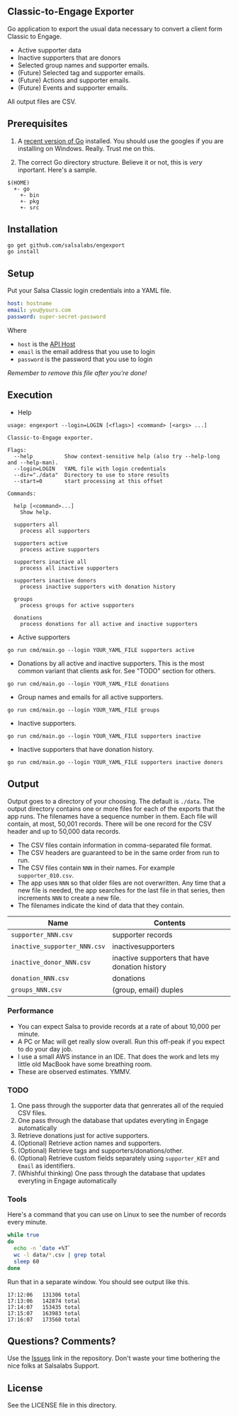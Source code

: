 ## Classic-to-Engage Exporter

Go application to export the usual data necessary to convert a client form Classic to Engage.
* Active supporter data
* Inactive supporters that are donors
* Selected group names and supporter emails.
* (Future) Selected tag and supporter emails.
* (Future) Actions and supporter emails.
* (Future) Events and supporter emails.

All output files are CSV.

## Prerequisites
1. A [recent version of Go](https://golang.org/doc/install) installed.  You should use the googles
if you are installing on Windows.  Really. Trust me on this.

1. The correct Go directory structure.  Believe it or not, this is _very_ inportant.  Here's a sample.
```
$(HOME)
  +- go
    +- bin
    +- pkg
    +- src
```
## Installation
```
go get github.com/salsalabs/engexport
go install
```

## Setup
Put your Salsa Classic login credentials into a YAML file.
```yaml
host: hostname
email: you@yours.com
password: super-secret-password
```
Where
* `host` is the [API Host](https://help.salsalabs.com/hc/en-us/articles/115000341773-Salsa-Application-Program-Interface-API-#api_host)
* `email` is the email address that you use to login
* `password` is the password that you use to login

*Remember to remove this file after you're done!*

## Execution

* Help

```
usage: engexport --login=LOGIN [<flags>] <command> [<args> ...]

Classic-to-Engage exporter.

Flags:
  --help          Show context-sensitive help (also try --help-long and --help-man).
  --login=LOGIN   YAML file with login credentials
  --dir="./data"  Directory to use to store results
  --start=0       start processing at this offset

Commands:

  help [<command>...]
    Show help.

  supporters all
    process all supporters

  supporters active
    process active supporters

  supporters inactive all
    process all inactive supporters

  supporters inactive donors
    process inactive supporters with donation history

  groups
    process groups for active supporters

  donations
    process donations for all active and inactive supporters
```
* Active supporters
```
go run cmd/main.go --login YOUR_YAML_FILE supporters active
```
* Donations by all active and inactive supporters.  This is the most common
variant that clients ask for.  See "TODO" section for others.
```
go run cmd/main.go --login YOUR_YAML_FILE donations
```
* Group names and emails for all active supporters.
```
go run cmd/main.go --login YOUR_YAML_FILE groups
```
* Inactive supporters.
```
go run cmd/main.go --login YOUR_YAML_FILE supporters inactive
```
* Inactive supporters that have donation history.
```
go run cmd/main.go --login YOUR_YAML_FILE supporters inactive donors
```

## Output
Output goes to a directory of your choosing.  The default is `./data`.  The output
 directory contains one or more files for each of the exports that the app runs.
 The filenames have a sequence number in them.  Each file will contain, at most,
 50,001 records.  There will be one record for the CSV header and up to 50,000
 data records.

* The CSV files contain information in comma-separated file format.
* The CSV headers are guaranteed to be in the same order from run to run.
* The CSV files contain `NNN` in their names.  For example `supporter_010.csv`.
* The app uses `NNN` so that older
files are not overwritten. Any time that a new file is needed, the app searches
for the last file in that series, then increments `NNN` to create a new file.
* The filenames indicate the kind of data that they contain.

|Name|Contents|
| --- | --- |
|`supporter_NNN.csv`|supporter records|
|`inactive_supporter_NNN.csv`|inactivesupporters|
|`inactive_donor_NNN.csv`|inactive supporters that have donation history|
|`donation_NNN.csv`|donations|
|`groups_NNN.csv`|(group, email) duples|

### Performance
* You can expect Salsa to provide records at a rate of about 10,000 per minute.
* A PC or Mac will get really slow overall.  Run this off-peak if you expect to do your day job.
* I use a small AWS instance in an IDE.  That does the work and lets my little old MacBook have some breathing room.
* These are observed estimates.  YMMV.

### TODO

1. One pass through the supporter data that genrerates all of the requied CSV files.
2. One pass through the database that updates everyting in Engage automatically
1. Retrieve donations just for active supporters.
1. (Optional) Retrieve action names and supporters.
1. (Optional) Retrieve tags and supporters/donations/other.
1. (Optional) Retrieve custom fields separately using `supporter_KEY` and `Email`
as identifiers.
1. (Whishful thinking) One pass through the database that updates everyting in Engage automatically

### Tools
Here's a command that you can use on Linux to see the number of records every minute.

```bash
while true
do
  echo -n `date +%T`
  wc -l data/*.csv | grep total
  sleep 60
done
```

Run that in a separate window.  You should see output like this.
```
17:12:06   131306 total
17:13:06   142874 total
17:14:07   153435 total
17:15:07   163983 total
17:16:07   173560 total
```
## Questions?  Comments?
Use the [Issues](https://github.com/salsalabs/exporter/issues) link in the repository.  Don't waste your time bothering
the nice folks at Salsalabs Support.

## License
See the LICENSE file in this directory.
